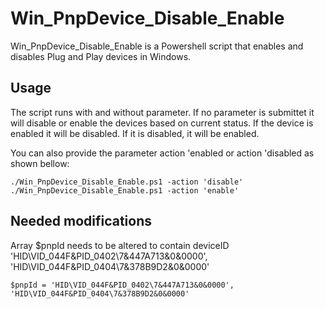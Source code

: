 # Win_PnpDevice_Disable_Enable
Win_PnpDevice_Disable_Enable is a Powershell script that enables and disables Plug and Play devices in Windows. 

## Usage
The script runs with and without parameter. If no parameter is submittet it will disable or enable the devices based on current status. If the device is enabled it will be disabled. If it is disabled, it will be enabled. 

You can also provide the parameter action 'enabled or action 'disabled as shown bellow: 
```
./Win_PnpDevice_Disable_Enable.ps1 -action 'disable' 
./Win_PnpDevice_Disable_Enable.ps1 -action 'enable'
```

## Needed modifications
Array $pnpId needs to be altered to contain deviceID 'HID\VID_044F&PID_0402\7&447A713&0&0000', 'HID\VID_044F&PID_0404\7&378B9D2&0&0000'
```
$pnpId = 'HID\VID_044F&PID_0402\7&447A713&0&0000', 'HID\VID_044F&PID_0404\7&378B9D2&0&0000'
```
